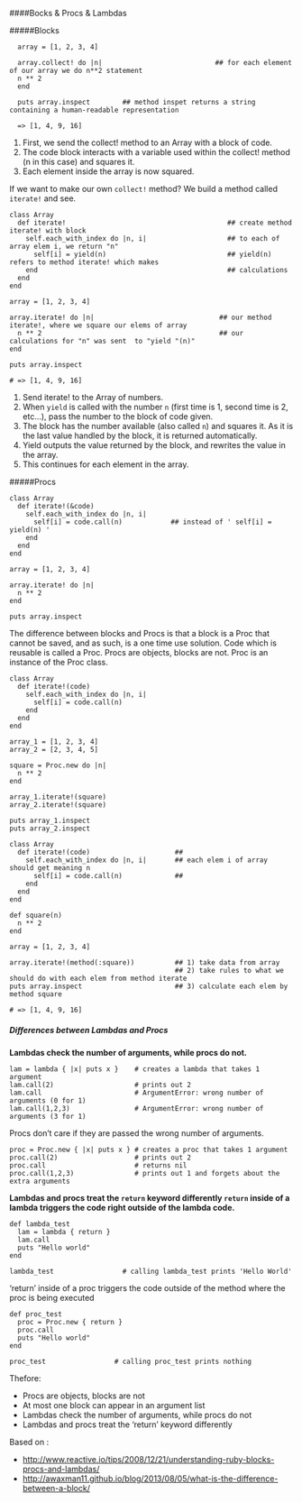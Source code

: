 ####Bocks & Procs & Lambdas

#####Blocks

```
  array = [1, 2, 3, 4]  

  array.collect! do |n|                            ## for each element of our array we do n**2 statement
  n ** 2
  end

  puts array.inspect        ## method inspet returns a string containing a human-readable representation       

  => [1, 4, 9, 16]
  ```
1. First, we send the collect! method to an Array with a block of code.
2. The code block interacts with a variable used within the collect! method (n in this case) and squares it.
3. Each element inside the array is now squared.

If we want to make our own `collect!` method? We build a method called `iterate!` and see.
```
class Array                          
  def iterate!                                        ## create method iterate! with block 
    self.each_with_index do |n, i|                    ## to each of array elem i, we return "n"    
      self[i] = yield(n)                              ## yield(n) refers to method iterate! which makes 
    end                                               ## calculations
  end
end

array = [1, 2, 3, 4]

array.iterate! do |n|                               ## our method iterate!, where we square our elems of array 
  n ** 2                                            ## our calculations for "n" was sent  to "yield "(n)"
end

puts array.inspect

# => [1, 4, 9, 16]
```

1.  Send iterate! to the Array of numbers.
2.  When `yield` is called with the number `n` (first time is 1, second time is 2, etc…), pass the number to the block of code given.
3.  The block has the number available (also called `n`) and squares it. As it is the last value handled by the block, it is returned automatically.
4.  Yield outputs the value returned by the block, and rewrites the value in the array.
5.  This continues for each element in the array.

#####Procs 
```
class Array
  def iterate!(&code)      
    self.each_with_index do |n, i|
      self[i] = code.call(n)            ## instead of ' self[i] = yield(n) '
    end
  end
end

array = [1, 2, 3, 4]

array.iterate! do |n|
  n ** 2
end

puts array.inspect
```
The difference between blocks and Procs is that a block is a Proc that cannot be saved, and as such, is a one time use solution. Code which is reusable is called a Proc. Procs are objects, blocks are not. Proc is an instance of the Proc class.
```
class Array
  def iterate!(code)
    self.each_with_index do |n, i|
      self[i] = code.call(n)
    end
  end
end

array_1 = [1, 2, 3, 4]
array_2 = [2, 3, 4, 5]

square = Proc.new do |n|
  n ** 2
end

array_1.iterate!(square)
array_2.iterate!(square)

puts array_1.inspect
puts array_2.inspect
```
```
class Array
  def iterate!(code)                     ## 
    self.each_with_index do |n, i|       ## each elem i of array should get meaning n 
      self[i] = code.call(n)             ## 
    end
  end
end

def square(n)                          
  n ** 2
end

array = [1, 2, 3, 4]

array.iterate!(method(:square))          ## 1) take data from array  
                                         ## 2) take rules to what we should do with each elem from method iterate
puts array.inspect                       ## 3) calculate each elem by method square

# => [1, 4, 9, 16]
```
##### Differences between Lambdas and Procs

**Lambdas check the number of arguments, while procs do not.**
```
lam = lambda { |x| puts x }    # creates a lambda that takes 1 argument
lam.call(2)                    # prints out 2
lam.call                       # ArgumentError: wrong number of arguments (0 for 1)
lam.call(1,2,3)                # ArgumentError: wrong number of arguments (3 for 1)
```
Procs don’t care if they are passed the wrong number of arguments.

```
proc = Proc.new { |x| puts x } # creates a proc that takes 1 argument
proc.call(2)                   # prints out 2
proc.call                      # returns nil
proc.call(1,2,3)               # prints out 1 and forgets about the extra arguments
```

**Lambdas and procs treat the `return` keyword differently `return` inside of a lambda triggers the code right outside of the lambda code.**
```
def lambda_test
  lam = lambda { return }
  lam.call
  puts "Hello world"
end

lambda_test                 # calling lambda_test prints 'Hello World'
```
‘return’ inside of a proc triggers the code outside of the method where the proc is being executed
```
def proc_test
  proc = Proc.new { return }
  proc.call
  puts "Hello world"
end

proc_test                 # calling proc_test prints nothing
```

Thefore:
* Procs are objects, blocks are not
* At most one block can appear in an argument list
* Lambdas check the number of arguments, while procs do not
* Lambdas and procs treat the ‘return’ keyword differently

Based on :
*  http://www.reactive.io/tips/2008/12/21/understanding-ruby-blocks-procs-and-lambdas/
*  http://awaxman11.github.io/blog/2013/08/05/what-is-the-difference-between-a-block/

